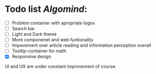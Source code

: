# Todo list *Algomind*:

- [ ] Problem container with apropriate logos
- [ ] Search bar
- [ ] Light and Dark theme
- [ ] More componenet and web funtionality
- [ ] Impovement over article reading and information perception overall
- [ ] Tooltip-container for math
- [x] Responsive design

UI and UX are under constant improvement of course.
